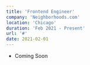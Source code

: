 ```yaml
---
title: 'Frontend Engineer'
company: 'Neighborhoods.com'
location: 'Chicago'
duration: 'Feb 2021 - Present'
url: '#'
date: 2021-02-01
---
```


- Coming Soon
